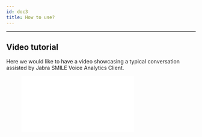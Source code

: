 ```yaml
---
id: doc3
title: How to use?
---
```

---
<!--- This is a link to [another document.](doc3.md) This is a link to an [external page.](http://www.example.com/) -->


## Video tutorial

Here we would like to have a video showcasing a typical conversation assisted by Jabra SMILE Voice Analytics Client.

<figure class="video-container disassociated-with-next-sibling">
  <iframe src="//www.youtube-link" frameborder="0" allowfullscreen></iframe>
</figure>

